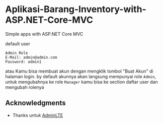 # Aplikasi-Barang-Inventory-with-ASP.NET-Core-MVC
Simple apps with ASP.NET Core MVC

default user
```
Admin Role
E-Mail: admin@admin.com
Password: admin1
```
atau Kamu bisa membuat akun dengan mengklik tombol "Buat Akun" di halaman login.
by default akunnya akan langsung mempunyai role ```Admin```, untuk mengubahnya ke role ```Manager```
kamu bisa ke section daftar user dan mengubah rolenya

## Acknowledgments
* Thanks untuk [AdminLTE](https://github.com/ColorlibHQ/AdminLTE)
